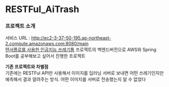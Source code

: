 # RESTFul_AiTrash

### 프로젝트 소개

서비스 URL : http://ec2-3-37-50-195.ap-northeast-2.compute.amazonaws.com:8080/main  
[텐서플로를 사용한 인공지능 쓰레기통](https://github.com/woosangchul/trash_project/) 프로젝트의 백엔드버전으로 AWS와 Spring Boot를 공부해보고 싶어서 진행한 프로젝트

**기존 프로젝트와 차별점**  
기존에는 RESTFul API만 사용해서 이미지를 딥러닝 서버로 보내면 어떤 쓰레기인지만 예측해서 결과 알려주는 방식. 어떤 이미지를 서버로 전송했는지 알 수 없었다
